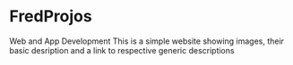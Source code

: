 # FredProjos
Web and App Development
This is a simple website showing images, their basic desription and a link to respective generic descriptions
